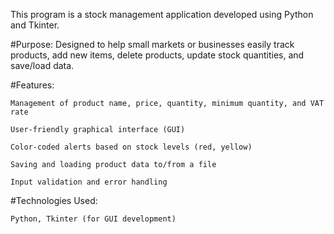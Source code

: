 This program is a stock management application developed using Python and Tkinter.

#Purpose:
    Designed to help small markets or businesses easily track products, add new items, delete products, update stock quantities, and save/load data.

#Features:

    Management of product name, price, quantity, minimum quantity, and VAT rate

    User-friendly graphical interface (GUI)

    Color-coded alerts based on stock levels (red, yellow)

    Saving and loading product data to/from a file

    Input validation and error handling

#Technologies Used:

    Python, Tkinter (for GUI development)

